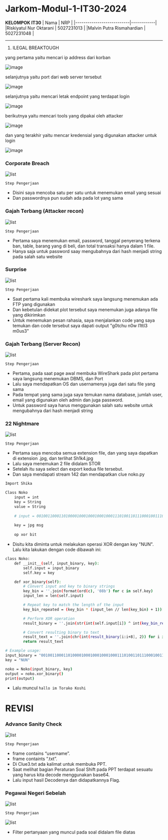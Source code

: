 # Jarkom-Modul-1-IT30-2024

**KELOMPOK IT30**
| Nama | NRP |
|---------------------------|------------|
|Riskiyatul Nur Oktarani | 5027231013 |
|Malvin Putra Rismahardian | 5027231048 |

<hr>

1. ILEGAL BREAKTOUGH

yang pertama yaitu mencari ip address dari korban 

![image](https://github.com/user-attachments/assets/21c46481-2416-4482-9094-7ed2f10a13d1)

selanjutnya yaitu port dari web server tersebut

![image](https://github.com/user-attachments/assets/e754ced9-86eb-4d99-b3e8-8344d4f13f36)

selanjutnya yaitu mencari letak endpoint yang terdapat login

![image](https://github.com/user-attachments/assets/2e5731f6-760b-49ac-a13f-63d4842ba370)

berikutnya yaitu mencari tools yang dipakai oleh attacker

![image](https://github.com/user-attachments/assets/7f359ee9-d6ad-4f09-9f7d-96fee067d36f)

dan yang terakhir yaitu mencar kredensial yang digunakan attacker untuk login

![image](https://github.com/user-attachments/assets/5de190d0-a90d-4086-a797-9d4f9789680c)



### Corporate Breach

![list](https://cdn.discordapp.com/attachments/1286025745948475413/1286025793440452681/aa7c9576-e2f8-453c-95a1-6e7fd68c2cf2.png?ex=66ec685a&is=66eb16da&hm=2442887c9a09044efd042441d3341ee18b2bc62b72b55038786019cc75b55948&)


`Step Pengerjaan`

- Disini saya mencoba satu per satu untuk menemukan email yang sesuai
- Dan passwordnya pun sudah ada pada lot yang sama

### Gajah Terbang (Attacker recon)

![list](https://cdn.discordapp.com/attachments/1286025745948475413/1286036782932168716/image.png?ex=66ec7296&is=66eb2116&hm=cee22ff821008dc645b8efa7db82cefe0afa500092944914b81abba93cb92ad1&)


`Step Pengerjaan`

- Pertama saya menemukan email, password, tanggal penyerang terkena ban, table, barang yang di beli, dan total transaksi hanya dalam 1 file.
- Hanya saja untuk password saay mengubahnya dari hash menjadi string pada salah satu website

### Surprise

![list](https://cdn.discordapp.com/attachments/1286025745948475413/1286027506503385230/image.png?ex=66ec69f2&is=66eb1872&hm=e5bd6bb40dc0b90c9ad64df9444e06aa343c4f7bf4e379dc10cee477af4353ce&)


`Step Pengerjaan`

- Saat pertama kali membuka wireshark saya langsung menemukan ada FTP yang digunakan
- Dan kebetulan didekat plot tersebut saya menemukan juga adanya file yang dikirimkan
- Untuk menemukan pesan rahasia, saya menjalankan code yang saya temukan dan code tersebut saya dapati output "g0tchu n0w l1ttl3 m0us3" 

### Gajah Terbang (Server Recon)

![list](https://cdn.discordapp.com/attachments/1286025745948475413/1286028816753627146/image.png?ex=66ec6b2b&is=66eb19ab&hm=7b51a45d5267e07bca88270c1da89e37f27e4382dee6036303371b694d7e8f27&)

`Step Pengerjaan`

- Pertama, pada saat page awal membuka WireShark pada plot pertama saya langsung menemukan DBMS, dan Port
- Lalu saya mendapatkan OS dan usernamenya juga dari satu file yang sama
- Pada tempat yang sama juga saya temukan nama database, jumlah user, email yang digunakan oleh admin dan juga password.
- Untuk password saya harus menggunakan salah satu website untuk mengubahnya dari hash menjadi string


### 22 Nightmare

![list](https://cdn.discordapp.com/attachments/1286025745948475413/1286030587743703071/image.png?ex=66ec6cd1&is=66eb1b51&hm=0aa1655e41ea2bad0471207176d1c7231d891e7a1c5c38016b565287c9caba53&)

`Step Pengerjaan`

- Pertama saya mencoba semua extension file, dan yang saya dapatkan di extension .jpg, dan terlihat Sh1k4.jpg
- Lalu saya menemukan 2 file didalam STOR
- Setelah itu saya select dan export kedua file tersebut.
- Dan saya mendapati stream 142 dan mendapatkan clue noko.py

```bash
Import Shika

Class Noko
    input = int
    key = String
    value = String
    
    # input = 001001100011010000100010001000100011101001101110001001110011100001101110000110100011101000111100001011110011111000100001011011100001111000100001001111010011110100100111
    
    key = jpg msg
    
    op xor bit
```

- Disitu kita diminta untuk melakukan operasi XOR dengan key "NUN". Lalu kita lakukan dengan code dibawah ini:

```bash
class Noko:
    def __init__(self, input_binary, key):
        self.input = input_binary
        self.key = key

    def xor_binary(self):
        # Convert input and key to binary strings
        key_bin = ''.join(format(ord(c), '08b') for c in self.key)
        input_len = len(self.input)

        # Repeat key to match the length of the input
        key_bin_repeated = (key_bin * (input_len // len(key_bin) + 1))[:input_len]

        # Perform XOR operation
        result_binary = ''.join(str(int(self.input[i]) ^ int(key_bin_repeated[i])) for i in range(input_len))

        # Convert resulting binary to text
        result_text = ''.join(chr(int(result_binary[i:i+8], 2)) for i in range(0, len(result_binary), 8))
        return result_text

# Example usage:
input_binary = "001001100011010000100010001000100011101001101110001001110011100001101110000110100011101000111100001011110011111000100001011011100001111000100001001111010011110100100111"
key = "NUN"

noko = Noko(input_binary, key)
output = noko.xor_binary()
print(output)

```
- Lalu muncul `hallo im Torako Koshi`

# REVISI

### Advance Sanity Check

![list](https://cdn.discordapp.com/attachments/1286025745948475413/1287412500853428384/Screenshot_2024-09-21_232120.png?ex=66f173d3&is=66f02253&hm=62a9f3993f804241bfc363080969d86044f41c5358afd1a8b03121ac3976b507&)

`Step Pengerjaan`

- frame contains “username”.
- frame containts “.txt”.
- Di Clue3.txt ada kalimat untuk membuka PPT.
- Saat melihat bagian Peraturan Soal Shift pada PPT terdapat sesuatu yang harus kita decode menggunakan base64.
- Lalu input hasil Decodenya dan didapatkannya Flag.


### Pegawai Negeri Sebelah

![list](https://cdn.discordapp.com/attachments/1286025745948475413/1287413633403457647/Screenshot_2024-09-21_232110.png?ex=66f174e1&is=66f02361&hm=4812e5d02cca549caa8f5692a01d8d296f46a0494f1f464d0e990bea3add9994&)

`Step Pengerjaan`

![list](https://cdn.discordapp.com/attachments/1286025745948475413/1287414106579800124/image.png?ex=66f17552&is=66f023d2&hm=caa679e829d10d9a891a832c995e33ba1178cae732ea5b774f9e26c2150ab9df&)
- Filter pertanyaan yang muncul pada soal didalam file diatas



